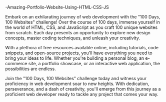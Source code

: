 -Amazing-Portfolio-Website-Using-HTML-CSS-JS

Embark on an exhilarating journey of web development with the "100 Days, 100 Websites" challenge! Over the course of 100 days, immerse yourself in the world of HTML, CSS, and JavaScript as you craft 100 unique websites from scratch. Each day presents an opportunity to explore new design concepts, master coding techniques, and unleash your creativity.


With a plethora of free resources available online, including tutorials, code snippets, and open-source projects, you'll have everything you need to bring your ideas to life. Whether you're building a personal blog, an e-commerce site, a portfolio showcase, or an interactive web application, the possibilities are endless.

Join the "100 Days, 100 Websites" challenge today and witness your proficiency in web development soar to new heights. With dedication, perseverance, and a dash of creativity, you'll emerge from this journey as a proficient web developer ready to tackle any project that comes your way.


